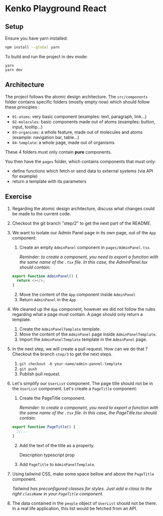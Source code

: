 # Kenko Playground React

## Setup

Ensure you have yarn installed:

```sh
npm install --global yarn
```

To build and run the project in dev mode:

```
yarn
yarn dev
```

## Architecture

The project follows the atomic design architecture.
The `src/components` folder contains specific folders (mostly empty now) which should follow these principles :

- `01-atoms`: very basic component (examples: text, paragraph, link...)
- `02-molecules`: basic components made out of atoms (examples: button, input, tooltip...)
- `03-organisms`: a whole feature, made out of molecules and atoms (example: navigation bar, table...)
- `04-template`: a whole page, made out of organisms

These 4 folders must only contain **pure** components.

You then have the `pages` folder, which contains components that must only:

- define functions which fetch or send data to external systems (via API for example)
- return a template with its parameters

## Exercise

1. Regarding the atomic design architecture, discuss what changes could be made to the current code.
1. Checkout the git branch "step/2" to get the next part of the README.

1. We want to isolate our Admin Panel page in its own page, out of the `App` component:

   1. Create an empty `AdminPanel` component in `pages/AdminPanel.tsx`.

      _Reminder: to create a component, you need to export a function with the same name of the `.tsx` file. In this case, the AdminPanel.tsx should contain:_

   ```ts
   export function AdminPanel() {
     return <></>;
   }
   ```

   2. Move the content of the `App` component inside `AdminPanel`
   3. Return `AdminPanel` in the `App`

1. We cleaned up the `App` component, however we did not follow the rules regarding what a page must contain. A page should only return a template.

   1. Create the `AdminPanelTemplate` template.
   2. Move the content of the `AdminPanel` page inside `AdminPanelTemplate`.
   3. Import the `AdminPanelTemplate` template in the `AdminPanel` page.

1. In the next step, we will create a pull request. How can we do that ? Checkout the branch `step/3` to get the next steps.

   1. `git checkout -b your-name/admin-pannel-template`
   1. `git push`
   1. Publish pull request.

1. Let's simplify our `UserList` component. The page title should not be in the `UserList` component. Let's create a `PageTitle` component:

   1. Create the PageTitle component.

      _Reminder: to create a component, you need to export a function with the same name of the `.tsx` file. In this case, the PageTitle.tsx should contain:_

   ```ts
   export function PageTitle() {
     //...
   }
   ```

   2. Add the text of the title as a property.
         <!-- Help needed -->

      Description typescript prop

   3. Add `PageTitle` to `AdminPanelTemplate`.

1. Using tailwind CSS, make some space bellow and above the `PageTitle` component.

   _Tailwind has preconfigured classes for styles. Just add a class to the right `className` in your `PageTitle` component._

1. The data contained in the `people` object of `UserList` should not be there. In a real life application, this list would be fetched from an API.

